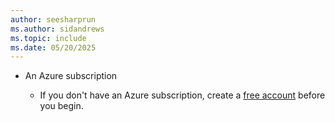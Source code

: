 ```yaml
---
author: seesharprun
ms.author: sidandrews
ms.topic: include
ms.date: 05/20/2025
---
```


- An Azure subscription

    - If you don't have an Azure subscription, create a [free account](https://azure.microsoft.com/free/?WT.mc_id=A261C142F) before you begin.
